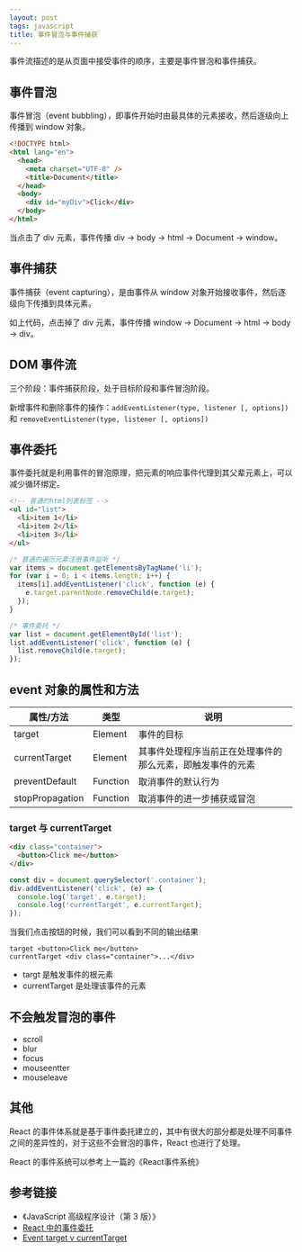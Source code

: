 ```yaml
---
layout: post
tags: javascript
title: 事件冒泡与事件捕获
---
```


事件流描述的是从页面中接受事件的顺序，主要是事件冒泡和事件捕获。

## 事件冒泡

事件冒泡（event bubbling），即事件开始时由最具体的元素接收，然后逐级向上传播到 window 对象。

```html
<!DOCTYPE html>
<html lang="en">
  <head>
    <meta charset="UTF-8" />
    <title>Document</title>
  </head>
  <body>
    <div id="myDiv">Click</div>
  </body>
</html>
```

当点击了 div 元素，事件传播 div -> body -> html -> Document -> window。

## 事件捕获

事件捕获（event capturing），是由事件从 window 对象开始接收事件，然后逐级向下传播到具体元素。

如上代码，点击掉了 div 元素，事件传播 window -> Document -> html -> body -> div。

## DOM 事件流

三个阶段：事件捕获阶段，处于目标阶段和事件冒泡阶段。

新增事件和删除事件的操作：`addEventListener(type, listener [, options])` 和 `removeEventListener(type, listener [, options])`

## 事件委托

事件委托就是利用事件的冒泡原理，把元素的响应事件代理到其父辈元素上，可以减少循环绑定。

```html
<!-- 普通的html列表标签 -->
<ul id="list">
  <li>item 1</li>
  <li>item 2</li>
  <li>item 3</li>
</ul>
```

```js
/* 普通的遍历元素注册事件监听 */
var items = document.getElementsByTagName('li');
for (var i = 0; i < items.length; i++) {
  items[i].addEventListener('click', function (e) {
    e.target.parentNode.removeChild(e.target);
  });
}
```

```js
/* 事件委托 */
var list = document.getElementById('list');
list.addEventListener('click', function (e) {
  list.removeChild(e.target);
});
```

## event 对象的属性和方法

| 属性/方法       | 类型     | 说明                                                       |
| --------------- | -------- | ---------------------------------------------------------- |
| target          | Element  | 事件的目标                                                 |
| currentTarget   | Element  | 其事件处理程序当前正在处理事件的那么元素，即触发事件的元素 |
| preventDefault  | Function | 取消事件的默认行为                                         |
| stopPropagation | Function | 取消事件的进一步捕获或冒泡                                 |

### target 与 currentTarget

```html
<div class="container">
  <button>Click me</button>
</div>
```

```js
const div = document.querySelector('.container');
div.addEventListener('click', (e) => {
  console.log('target', e.target);
  console.log('currentTarget', e.currentTarget);
});
```

当我们点击按钮的时候，我们可以看到不同的输出结果

```plain
target <button>Click me</button>
currentTarget <div class="container">...</div>
```

- targt 是触发事件的根元素
- currentTarget 是处理该事件的元素

## 不会触发冒泡的事件

- scroll
- blur
- focus
- mouseentter
- mouseleave

## 其他

React 的事件体系就是基于事件委托建立的，其中有很大的部分都是处理不同事件之间的差异性的，对于这些不会冒泡的事件，React 也进行了处理。

React 的事件系统可以参考上一篇的《React事件系统》

## 参考链接

- 《JavaScript 高级程序设计（第 3 版）》
- [React 中的事件委托](https://zhuanlan.zhihu.com/p/165089379)
- [Event target v currentTarget](https://www.carlrippon.com/event-target-v-current-target/)
